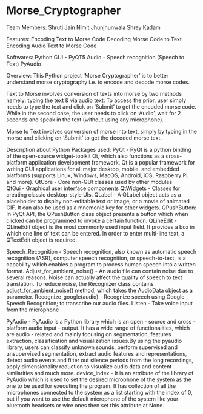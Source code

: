 # Morse_Cryptographer

Team Members:
Shruti Jain
Nimit Jhunjhunwala
Shrey Kadam

Features:
Encoding Text to Morse Code
Decoding Morse Code to Text
Encoding Audio Text to Morse Code

Softwares:
Python
GUI - PyQT5
Audio -
Speech recognition (Speech to Text)
PyAudio
	
Overview:
This Python project ‘Morse Cryptographer’ is to better understand morse cryptography i.e. to encode and decode morse codes. 

Text to Morse involves conversion of texts into morse by two methods namely; typing the text & via audio text. 
To access the prior, user simply needs to type the text and click on ‘Submit’ to get the encoded morse code. While in the second case, the user needs to click on ‘Audio’, wait for 2 seconds and speak in the text (without using any microphone).

Morse to Text involves conversion of morse into text, simply by typing in the morse and clicking on ‘Submit’ to get the decoded morse text.
 

Description about Python Packages used:
PyQt - PyQt is a python binding of the open-source widget-toolkit Qt, which also functions as a cross-platform application development framework. Qt is a popular framework for writing GUI applications for all major desktop, mobile, and embedded platforms (supports Linux, Windows, MacOS, Android, iOS, Raspberry Pi, and more).
QtCore - Core non-GUI classes used by other modules<br>
QtGui - Graphical user interface components
QtWidgets - Classes for creating classic desktop-style UIs.
QLabel - A QLabel object acts as a placeholder to display non-editable text or image, or a movie of animated GIF. It can also be used as a mnemonic key for other widgets.
QPushButton: In PyQt API, the QPushButton class object presents a button which when clicked can be programmed to invoke a certain function.
QLineEdit - QLineEdit object is the most commonly used input field. It provides a box in which one line of text can be entered. In order to enter multi-line text, a QTextEdit object is required.


Speech_Recognition - Speech recognition, also known as automatic speech recognition (ASR), computer speech recognition, or speech-to-text, is a capability which enables a program to process human speech into a written format.
Adjust_for_ambient_noise() - An audio file can contain noise due to several reasons. Noise can actually affect the quality of speech to text translation. To reduce noise, the Recognizer class contains adjust_for_ambient_noise() method, which takes the AudioData object as a parameter.
Recognize_google(audio) - Recognize speech using Google Speech Recognition; to transcribe our audio files.
Listen - Take voice input from the microphone

PyAudio - PyAudio is a Python library which is an open - source and cross - platform audio input - output. It has a wide range of functionalities, which are audio - related and mainly focusing on segmentation, features extraction, classification and visualization issues.By using the pyaudio library, users can classify unknown sounds, perform supervised and unsupervised segmentation, extract audio features and representations, detect audio events and filter out silence periods from the long recordings, apply dimensionality reduction to visualize audio data and content similarities and much more.
device_index - It is an attribute of the library of PyAudio which is used to set the desired microphone of the system as the one to be used for executing the program. It has collection of all the microphones connected to the system as a list starting with the index of 0, but if you want to use the default microphone of the system like your bluetooth headsets or wire ones then set this attribute at None.





